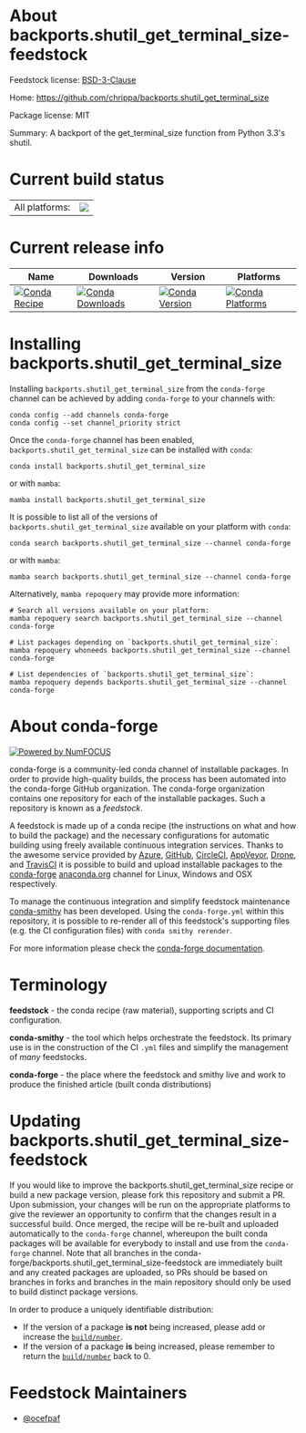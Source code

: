About backports.shutil_get_terminal_size-feedstock
==================================================

Feedstock license: [BSD-3-Clause](https://github.com/conda-forge/backports.shutil_get_terminal_size-feedstock/blob/main/LICENSE.txt)

Home: https://github.com/chrippa/backports.shutil_get_terminal_size

Package license: MIT

Summary: A backport of the get_terminal_size function from Python 3.3's shutil.

Current build status
====================


<table><tr><td>All platforms:</td>
    <td>
      <a href="https://dev.azure.com/conda-forge/feedstock-builds/_build/latest?definitionId=3662&branchName=main">
        <img src="https://dev.azure.com/conda-forge/feedstock-builds/_apis/build/status/backports.shutil_get_terminal_size-feedstock?branchName=main">
      </a>
    </td>
  </tr>
</table>

Current release info
====================

| Name | Downloads | Version | Platforms |
| --- | --- | --- | --- |
| [![Conda Recipe](https://img.shields.io/badge/recipe-backports.shutil_get_terminal_size-green.svg)](https://anaconda.org/conda-forge/backports.shutil_get_terminal_size) | [![Conda Downloads](https://img.shields.io/conda/dn/conda-forge/backports.shutil_get_terminal_size.svg)](https://anaconda.org/conda-forge/backports.shutil_get_terminal_size) | [![Conda Version](https://img.shields.io/conda/vn/conda-forge/backports.shutil_get_terminal_size.svg)](https://anaconda.org/conda-forge/backports.shutil_get_terminal_size) | [![Conda Platforms](https://img.shields.io/conda/pn/conda-forge/backports.shutil_get_terminal_size.svg)](https://anaconda.org/conda-forge/backports.shutil_get_terminal_size) |

Installing backports.shutil_get_terminal_size
=============================================

Installing `backports.shutil_get_terminal_size` from the `conda-forge` channel can be achieved by adding `conda-forge` to your channels with:

```
conda config --add channels conda-forge
conda config --set channel_priority strict
```

Once the `conda-forge` channel has been enabled, `backports.shutil_get_terminal_size` can be installed with `conda`:

```
conda install backports.shutil_get_terminal_size
```

or with `mamba`:

```
mamba install backports.shutil_get_terminal_size
```

It is possible to list all of the versions of `backports.shutil_get_terminal_size` available on your platform with `conda`:

```
conda search backports.shutil_get_terminal_size --channel conda-forge
```

or with `mamba`:

```
mamba search backports.shutil_get_terminal_size --channel conda-forge
```

Alternatively, `mamba repoquery` may provide more information:

```
# Search all versions available on your platform:
mamba repoquery search backports.shutil_get_terminal_size --channel conda-forge

# List packages depending on `backports.shutil_get_terminal_size`:
mamba repoquery whoneeds backports.shutil_get_terminal_size --channel conda-forge

# List dependencies of `backports.shutil_get_terminal_size`:
mamba repoquery depends backports.shutil_get_terminal_size --channel conda-forge
```


About conda-forge
=================

[![Powered by
NumFOCUS](https://img.shields.io/badge/powered%20by-NumFOCUS-orange.svg?style=flat&colorA=E1523D&colorB=007D8A)](https://numfocus.org)

conda-forge is a community-led conda channel of installable packages.
In order to provide high-quality builds, the process has been automated into the
conda-forge GitHub organization. The conda-forge organization contains one repository
for each of the installable packages. Such a repository is known as a *feedstock*.

A feedstock is made up of a conda recipe (the instructions on what and how to build
the package) and the necessary configurations for automatic building using freely
available continuous integration services. Thanks to the awesome service provided by
[Azure](https://azure.microsoft.com/en-us/services/devops/), [GitHub](https://github.com/),
[CircleCI](https://circleci.com/), [AppVeyor](https://www.appveyor.com/),
[Drone](https://cloud.drone.io/welcome), and [TravisCI](https://travis-ci.com/)
it is possible to build and upload installable packages to the
[conda-forge](https://anaconda.org/conda-forge) [anaconda.org](https://anaconda.org/)
channel for Linux, Windows and OSX respectively.

To manage the continuous integration and simplify feedstock maintenance
[conda-smithy](https://github.com/conda-forge/conda-smithy) has been developed.
Using the ``conda-forge.yml`` within this repository, it is possible to re-render all of
this feedstock's supporting files (e.g. the CI configuration files) with ``conda smithy rerender``.

For more information please check the [conda-forge documentation](https://conda-forge.org/docs/).

Terminology
===========

**feedstock** - the conda recipe (raw material), supporting scripts and CI configuration.

**conda-smithy** - the tool which helps orchestrate the feedstock.
                   Its primary use is in the construction of the CI ``.yml`` files
                   and simplify the management of *many* feedstocks.

**conda-forge** - the place where the feedstock and smithy live and work to
                  produce the finished article (built conda distributions)


Updating backports.shutil_get_terminal_size-feedstock
=====================================================

If you would like to improve the backports.shutil_get_terminal_size recipe or build a new
package version, please fork this repository and submit a PR. Upon submission,
your changes will be run on the appropriate platforms to give the reviewer an
opportunity to confirm that the changes result in a successful build. Once
merged, the recipe will be re-built and uploaded automatically to the
`conda-forge` channel, whereupon the built conda packages will be available for
everybody to install and use from the `conda-forge` channel.
Note that all branches in the conda-forge/backports.shutil_get_terminal_size-feedstock are
immediately built and any created packages are uploaded, so PRs should be based
on branches in forks and branches in the main repository should only be used to
build distinct package versions.

In order to produce a uniquely identifiable distribution:
 * If the version of a package **is not** being increased, please add or increase
   the [``build/number``](https://docs.conda.io/projects/conda-build/en/latest/resources/define-metadata.html#build-number-and-string).
 * If the version of a package **is** being increased, please remember to return
   the [``build/number``](https://docs.conda.io/projects/conda-build/en/latest/resources/define-metadata.html#build-number-and-string)
   back to 0.

Feedstock Maintainers
=====================

* [@ocefpaf](https://github.com/ocefpaf/)

